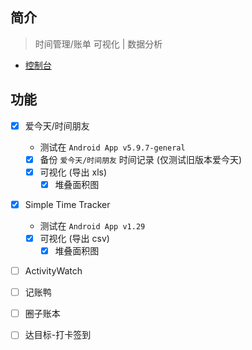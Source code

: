 

## 简介

> 时间管理/账单 可视化 | 数据分析

- [控制台](/plugins/DataAnalysisPlugin)



## 功能

- [x] 爱今天/时间朋友
  - 测试在 `Android App v5.9.7-general`
  - [x] 备份 `爱今天/时间朋友` 时间记录 (仅测试旧版本爱今天)
  - [x] 可视化 (导出 xls)
    - [x] 堆叠面积图

- [x] Simple Time Tracker
  - 测试在 `Android App v1.29`
  - [x] 可视化 (导出 csv)
    - [x] 堆叠面积图

- [ ] ActivityWatch

- [ ] 记账鸭

- [ ] 圈子账本

- [ ] 达目标-打卡签到





<!-- Matomo Image Tracker -->
<img referrerpolicy="no-referrer-when-downgrade" src="https://matomo.moeci.com/matomo.php?idsite=2&amp;rec=1&amp;action_name=Plugins.DataAnalysisPlugin-v0.1.1.README" style="border:0" alt="" />
<!-- End Matomo Image Tracker -->




